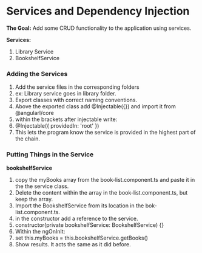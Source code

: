 # Services and Dependency Injection

**The Goal:** Add some CRUD functionality to the application using services.

**Services:** 
  1. Library Service
  2. BookshelfService

### Adding the Services

1. Add the service files in the corresponding folders
  1. ex: Library service goes in library folder.
2. Export classes with correct naming conventions.
3. Above the exported class add @Injectable({}) and import it from @angularl/core
4. within the brackets after injectable write:
  1. @Injectable({ providedIn: 'root' })
5. This lets the program know the service is provided in the highest part of the chain.

### Putting Things in the Service

**bookshelfService**
1. copy the myBooks array from the book-list.component.ts and paste it in the the service class.
2. Delete the content within the array in the book-list.component.ts, but keep the array.
3. Import the BookshelfService from its location in the bok-list.component.ts.
4. in the constructor add a reference to the service.
  1. constructor(private bookshelfService: BookshelfService) {}
5. Within the ngOnInIt:
  1. set this.myBooks = this.bookshelfService.getBooks()
6. Show results. It acts the same as it did before.